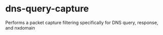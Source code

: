 # dns-query-capture
Performs a packet capture filtering specifically for DNS query, response, and nxdomain
